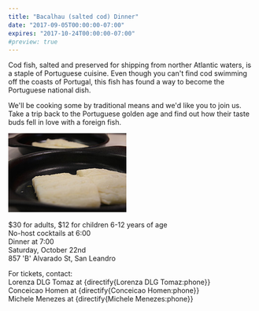 ```yaml
---
title: "Bacalhau (salted cod) Dinner"
date: "2017-09-05T00:00:00-07:00"
expires: "2017-10-24T00:00:00-07:00"
#preview: true
---
```


Cod fish, salted and preserved for shipping from norther Atlantic waters, is a staple of Portuguese cuisine.
Even though you can't find cod swimming off the coasts of Portugal, this fish has found a way to become the Portuguese national dish.

We'll be cooking some by traditional means and we'd like you to join us. Take a trip back to the Portuguese golden age and find out how their taste buds fell in love with a foreign fish.

![Bacalhau fillets in a skillet](4086831727_83790fd4a3_m.jpg "More photos by Javier Lastras at http://www.flickr.com/photos/jlastras/")

$30 for adults, $12 for children 6-12 years of age<br>
No-host cocktails at 6:00<br>
Dinner at 7:00<br>
Saturday, October 22nd<br>
857 'B' Alvarado St, San Leandro

For tickets, contact:<br>
Lorenza DLG Tomaz at {directify{Lorenza DLG Tomaz:phone}}<br>
Conceicao Homen at {directify{Conceicao Homen:phone}}<br>
Michele Menezes at {directify{Michele Menezes:phone}}
